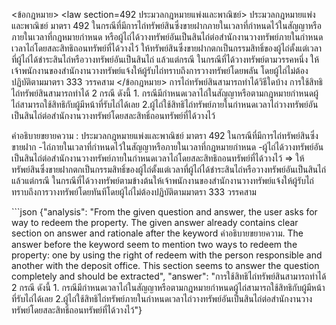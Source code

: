 <user> <ข้อกฎหมาย>
<law section=492 ประมวลกฎหมายแพ่งและพาณิชย์> ประมวลกฎหมายแพ่งและพาณิชย์ มาตรา 492
ในกรณีที่มีการไถ่ทรัพย์สินซึ่งขายฝากภายในเวลาที่กำหนดไว้ในสัญญาหรือภายในเวลาที่กฎหมายกำหนด หรือผู้ไถ่ได้วางทรัพย์อันเป็นสินไถ่ต่อสำนักงานวางทรัพย์ภายในกำหนดเวลาไถ่โดยสละสิทธิถอนทรัพย์ที่ได้วางไว้ ให้ทรัพย์สินซึ่งขายฝากตกเป็นกรรมสิทธิ์ของผู้ไถ่ตั้งแต่เวลาที่ผู้ไถ่ได้ชำระสินไถ่หรือวางทรัพย์อันเป็นสินไถ่ แล้วแต่กรณี
ในกรณีที่ได้วางทรัพย์ตามวรรคหนึ่ง ให้เจ้าพนักงานของสำนักงานวางทรัพย์แจ้งให้ผู้รับไถ่ทราบถึงการวางทรัพย์โดยพลัน โดยผู้ไถ่ไม่ต้องปฏิบัติตามมาตรา 333 วรรคสาม
</law>
</ข้อกฎหมาย>
<question> การไถ่ทรัพย์สินสามารถทำได้วิธีใดบ้าง </question>
<answer> การใช้สิทธิไถ่ทรัพย์สินสามารถทำได้ 2 กรณี ดังนี้ 1. กรณีมีกำหนดเวลาไถ่ในสัญญาหรือตามกฎหมายกำหนดผู้ไถ่สามารถใช้สิทธิกับผู้มีหน้าที่รับไถ่ได้เลย 2.ผู้ไถ่ใช้สิทธิไถ่ทรัพย์ภายในกำหนดเวลาไถ่วางทรัพย์อันเป็นสินไถ่ต่อสำนักงานวางทรัพย์โดยสละสิทธิ์ถอนทรัพย์ที่ได้วางไว้ 

คำอธิบายขยายความ : ประมวลกฎหมายแพ่งและพาณิชย์ มาตรา 492 ในกรณีที่มีการไถ่ทรัพย์สินซึ่งขายฝาก -ไถ่ภายในเวลาที่กำหนดไว้ในสัญญาหรือภายในเวลาที่กฎหมายกำหนด -ผู้ไถ่ได้วางทรัพย์อันเป็นสินไถ่ต่อสำนักงานวางทรัพย์ภายในกำหนดเวลาไถ่โดยสละสิทธิถอนทรัพย์ที่ได้วางไว้ => ให้ทรัพย์สินซึ่งขายฝากตกเป็นกรรมสิทธิ์ของผู้ไถ่ตั้งแต่เวลาที่ผู้ไถ่ได้ชำระสินไถ่หรือวางทรัพย์อันเป็นสินไถ่ แล้วแต่กรณี ในกรณีที่ได้วางทรัพย์ตามข้างต้นให้เจ้าพนักงานของสำนักงานวางทรัพย์แจ้งให้ผู้รับไถ่ทราบถึงการวางทรัพย์โดยทันทีโดยผู้ไถ่ไม่ต้องปฏิบัติตามมาตรา 333 วรรคสาม </answer>

<assistant> ```json
{"analysis": "From the given question and answer, the user asks for way to redeem the property. The given answer already contains clear section on answer and rationale after the keyword คำอธิบายขยายความ. The answer before the keyword seem to mention two ways to redeem the property: one by using the right of redeem with the person responsible and another with the deposit office. This section seems to answer the question completely and should be extracted", "answer": "การใช้สิทธิไถ่ทรัพย์สินสามารถทำได้ 2 กรณี ดังนี้ 1. กรณีมีกำหนดเวลาไถ่ในสัญญาหรือตามกฎหมายกำหนดผู้ไถ่สามารถใช้สิทธิกับผู้มีหน้าที่รับไถ่ได้เลย 2.ผู้ไถ่ใช้สิทธิไถ่ทรัพย์ภายในกำหนดเวลาไถ่วางทรัพย์อันเป็นสินไถ่ต่อสำนักงานวางทรัพย์โดยสละสิทธิ์ถอนทรัพย์ที่ได้วางไว้"}
```
